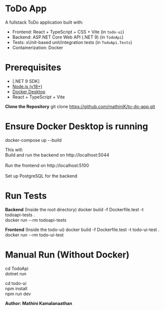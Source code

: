 # ToDo App 

A fullstack ToDo application built with:
- Frontend: React + TypeScript + CSS + Vite (in `todo-ui`)
- Backend: ASP.NET Core Web API (.NET 9) (in `TodoApi`)
- Tests: xUnit-based unit/integration tests (in `TodoApi.Tests`)
- Containerization: Docker

# Prerequisites
- [.NET 9 SDK]
- [Node.js (v18+)](https://nodejs.org/)
- [Docker Desktop](https://www.docker.com/products/docker-desktop)
- React + TypeScript + Vite

**Clone the Repository**
git clone https://github.com/mathiniK/to-do-app.git
  
# Ensure Docker Desktop is running
docker-compose up --build<br />  

This will:<br />
Build and run the backend on http://localhost:5044<br />  
Run the frontend on http://localhost:5100<br />  
Set up PostgreSQL for the backend

# Run Tests
**Backend** (Inside the root directory)
docker build -f Dockerfile.test -t todoapi-tests . <br />
docker run --rm todoapi-tests

**Frontend** (Inside the todo-ui)
docker build -f Dockerfile.test -t todo-ui-test .<br /> 
docker run --rm todo-ui-test

# Manual Run (Without Docker)
cd TodoApi<br />
dotnet run

cd todo-ui<br />
npm install<br />
npm run dev

**Author: Mathini Kamalanaathan**
